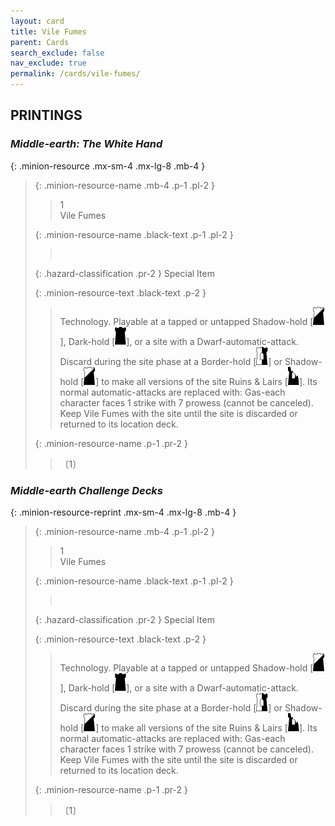 ```yaml
---
layout: card
title: Vile Fumes
parent: Cards
search_exclude: false
nav_exclude: true
permalink: /cards/vile-fumes/
---
```


## PRINTINGS


### _Middle-earth: The White Hand_

{: .minion-resource .mx-sm-4 .mx-lg-8 .mb-4 }
> {: .minion-resource-name .mb-4 .p-1 .pl-2 }
> > <div class="hazard-mp">1</div>
> > <div class="card-name">Vile Fumes</div>
>
> {: .minion-resource-name .black-text .p-1 .pl-2 }
> > &nbsp;
>
> {: .hazard-classification .pr-2 }
> Special Item
>
> {: .minion-resource-text .black-text .p-2 }
> > Technology. Playable at a tapped or untapped Shadow-hold \[![](/assets/images/shadow-hold.svg)], Dark-hold \[![](/assets/images/dark-hold.svg)], or a site with a Dwarf-automatic-attack. Discard during the site phase at a Border-hold \[![](/assets/images/border-hold.svg)] or Shadow-hold \[![](/assets/images/shadow-hold.svg)] to make all versions of the site Ruins & Lairs \[![](/assets/images/ruinlair.svg)]. Its normal automatic-attacks are replaced with: Gas-each character faces 1 strike with 7 prowess (cannot be canceled). Keep Vile Fumes with the site until the site is discarded or returned to its location deck.  
> 
> {: .minion-resource-name .p-1 .pr-2 }
> > <div class="card-shield"></div>
> > <div class="card-corruption-white">〔1〕</div>

### _Middle-earth Challenge Decks_

{: .minion-resource-reprint .mx-sm-4 .mx-lg-8 .mb-4 }
> {: .minion-resource-name .mb-4 .p-1 .pl-2 }
> > <div class="hazard-mp">1</div>
> > <div class="card-name">Vile Fumes</div>
>
> {: .minion-resource-name .black-text .p-1 .pl-2 }
> > &nbsp;
>
> {: .hazard-classification .pr-2 }
> Special Item
>
> {: .minion-resource-text .black-text .p-2 }
> > Technology. Playable at a tapped or untapped Shadow-hold \[![](/assets/images/shadow-hold.svg)], Dark-hold \[![](/assets/images/dark-hold.svg)], or a site with a Dwarf-automatic-attack. Discard during the site phase at a Border-hold \[![](/assets/images/border-hold.svg)] or Shadow-hold \[![](/assets/images/shadow-hold.svg)] to make all versions of the site Ruins & Lairs \[![](/assets/images/ruinlair.svg)]. Its normal automatic-attacks are replaced with: Gas-each character faces 1 strike with 7 prowess (cannot be canceled). Keep Vile Fumes with the site until the site is discarded or returned to its location deck.  
> 
> {: .minion-resource-name .p-1 .pr-2 }
> > <div class="card-shield"></div>
> > <div class="card-corruption-white">〔1〕</div>
